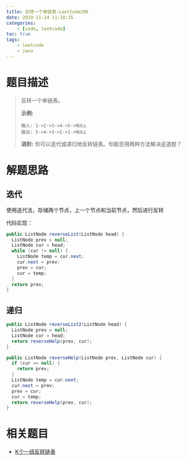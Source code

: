 ```yaml
---
title: 反转一个单链表-LeetCode206
date: 2019-11-24 11:18:35
categories: 
	- [code, leetcode]
toc: true
tags: 
	- leetcode
	- java
---
```


# 题目描述

> 反转一个单链表。
>
> **示例:**
>
> ```
> 输入: 1->2->3->4->5->NULL
> 输出: 5->4->3->2->1->NULL
> ```
>
> **进阶:**
> 你可以迭代或递归地反转链表。你能否用两种方法解决这道题？

<!--more-->

# 解题思路

## 迭代

使用迭代法，存储两个节点，上一个节点和当前节点，然后进行反转

代码实现：

```java
public ListNode reverseList(ListNode head) {
  ListNode prev = null;
  ListNode cur = head;
  while (cur != null) {
    ListNode temp = cur.next;
    cur.next = prev;
    prev = cur;
    cur = temp;
  }
  return prev;
}
```

## 递归

```java
public ListNode reverseList2(ListNode head) {
  ListNode prev = null;
  ListNode cur = head;
  return reverseHelp(prev, cur);
}

public ListNode reverseHelp(ListNode prev, ListNode cur) {
  if (cur == null) {
    return prev;
  }
  ListNode temp = cur.next;
  cur.next = prev;
  prev = cur;
  cur = temp;
  return reverseHelp(prev, cur);
}
```

# 相关题目

- [K个一组反转链表](https://www.liunaijie.top/2019/11/27/LeetCode/K个一组翻转链表-LeetCode25/)